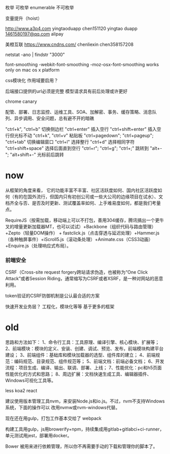 
枚举
可枚举 enumerable
不可枚举

变量提升（hoist）




http://www.a3p4.com
yingtaoduapp chen151120
yingtao duapp
1461580197@qq.com
alipay

美橙互联 https://www.cndns.com/
chenliexin chen358157208


 netstat -ano | findstr "3000"



font-smoothing
  -webkit-font-smoothing
  -moz-osx-font-smoothing
  works only on mac os x platform

css模块化
  作用域要启用？


后端接口提供的url必须是完整
模型请求具有前后处理或许更好



chrome canary

配管、部署、日志监控、运维工具、SOA、加解密、事务、缓存策略、消息队列、异步调用、安全问题，总有避不开的暗礁



"ctrl+k", "ctrl+b" 切换侧边栏
"ctrl+enter" 插入空行
"ctrl+shift+enter" 插入空行但光标不动
"ctrl+k", "ctrl+v" 粘贴板
"ctrl+pagedown"; "ctrl+pageup"; "ctrl+tab" 切换编辑窗口
"ctrl+l" 选择整行
"ctrl+d" 选择相同字符
"ctrl+shift+space" 选择后面直到空行
"ctrl+r"; "ctrl+g"; "ctrl+;" 跳转到
"alt+-"; "alt+shift+-" 光标前后跳转

# now

从框架的角度来看， 它的功能丰富不丰富、社区活跃度如何、国内社区活跃度如何（有的在国外流行，但国内只有初创公司或一些大公司的边缘项目在试水）、文档齐全与否、是否及时更新、测试覆盖率如何、上手难易度如何，都是我们考量点。

RequireJS（按需加载，移动端上可以不打包，善用304缓存，腾讯搞出一个更牛叉的增量更新加载器MT，也可以试试）+Backbone（组织代码与路由管理）+Zepto（轻量DOM操作） + fastclick.js（点击穿透与延迟处理）+Hammer.js（各种触屏事件）+iScroll5.js（滚动条处理）+Animate.css（CSS3动画）+Enquire.js（处理响应式布局）。

### 前端安全

CSRF（Cross-site request forgery跨站请求伪造，也被称为“One Click Attack”或者Session Riding，通常缩写为CSRF或者XSRF，是一种对网站的恶意利用。

token验证的CSRF防御机制是公认最合适的方案

快速开发业务层？
工程化，模块化等等
基于更多的框架


# old

思路和方法如下：
1、命令行工具：工具原理、编译引擎、核心模块、扩展等；
2、前端模块：模块的定义、安装、创建、调试、预览、发布，前端模块构建平台建设；
3、前端组件：基础库和模块加载器的选型、组件库的建立；
4、前端规范：编码规范、目录规范、组件规范等；
5、前端文档：前端必备文档；
6、开发流程：项目生成、编译、输出、联调、部署、上线；
7、性能优化：pc和h5页面性能优化的方式和思路；
8、周边扩展：文档快速生成工具、编辑器插件、Windows可视化工具等。

less koa2 react

建议使用版本管理工具nvm，来安装Node.js和io.js。不过，nvm不支持Windows系统，下面的操作可以
改用nvmw或nvm-windows代替。


现在还在用gulp，打包工作基本交给了 webpack


构建工具用gulp，js用browerify+npm，持续集成用gitlab+gitlabci+ci-runner，单元测试用jest，部署用docker。

Bower 被用来进行依赖管理，所以你不再需要手动的下载和管理你的脚本了。


